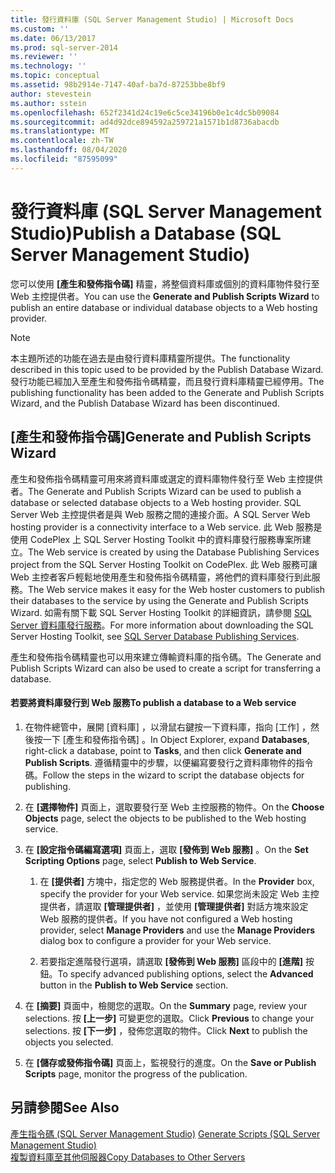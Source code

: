 ```yaml
---
title: 發行資料庫 (SQL Server Management Studio) | Microsoft Docs
ms.custom: ''
ms.date: 06/13/2017
ms.prod: sql-server-2014
ms.reviewer: ''
ms.technology: ''
ms.topic: conceptual
ms.assetid: 98b2914e-7147-40af-ba7d-87253bbe8bf9
author: stevestein
ms.author: sstein
ms.openlocfilehash: 652f2341d24c19e6c5ce34196b0e1c4dc5b09084
ms.sourcegitcommit: ad4d92dce894592a259721a1571b1d8736abacdb
ms.translationtype: MT
ms.contentlocale: zh-TW
ms.lasthandoff: 08/04/2020
ms.locfileid: "87595099"
---
```

# <a name="publish-a-database-sql-server-management-studio"></a><span data-ttu-id="a4104-102">發行資料庫 (SQL Server Management Studio)</span><span class="sxs-lookup"><span data-stu-id="a4104-102">Publish a Database (SQL Server Management Studio)</span></span>
  <span data-ttu-id="a4104-103">您可以使用 **[產生和發佈指令碼]** 精靈，將整個資料庫或個別的資料庫物件發行至 Web 主控提供者。</span><span class="sxs-lookup"><span data-stu-id="a4104-103">You can use the **Generate and Publish Scripts Wizard** to publish an entire database or individual database objects to a Web hosting provider.</span></span>  
  
> [!NOTE]  
>  <span data-ttu-id="a4104-104">本主題所述的功能在過去是由發行資料庫精靈所提供。</span><span class="sxs-lookup"><span data-stu-id="a4104-104">The functionality described in this topic used to be provided by the Publish Database Wizard.</span></span> <span data-ttu-id="a4104-105">發行功能已經加入至產生和發佈指令碼精靈，而且發行資料庫精靈已經停用。</span><span class="sxs-lookup"><span data-stu-id="a4104-105">The publishing functionality has been added to the Generate and Publish Scripts Wizard, and the Publish Database Wizard has been discontinued.</span></span>  
  
## <a name="generate-and-publish-scripts-wizard"></a><span data-ttu-id="a4104-106">[產生和發佈指令碼]</span><span class="sxs-lookup"><span data-stu-id="a4104-106">Generate and Publish Scripts Wizard</span></span>  
 <span data-ttu-id="a4104-107">產生和發佈指令碼精靈可用來將資料庫或選定的資料庫物件發行至 Web 主控提供者。</span><span class="sxs-lookup"><span data-stu-id="a4104-107">The Generate and Publish Scripts Wizard can be used to publish a database or selected database objects to a Web hosting provider.</span></span> <span data-ttu-id="a4104-108">SQL Server Web 主控提供者是與 Web 服務之間的連接介面。</span><span class="sxs-lookup"><span data-stu-id="a4104-108">A SQL Server Web hosting provider is a connectivity interface to a Web service.</span></span> <span data-ttu-id="a4104-109">此 Web 服務是使用 CodePlex 上 SQL Server Hosting Toolkit 中的資料庫發行服務專案所建立。</span><span class="sxs-lookup"><span data-stu-id="a4104-109">The Web service is created by using the Database Publishing Services project from the SQL Server Hosting Toolkit on CodePlex.</span></span> <span data-ttu-id="a4104-110">此 Web 服務可讓 Web 主控者客戶輕鬆地使用產生和發佈指令碼精靈，將他們的資料庫發行到此服務。</span><span class="sxs-lookup"><span data-stu-id="a4104-110">The Web service makes it easy for the Web hoster customers to publish their databases to the service by using the Generate and Publish Scripts Wizard.</span></span> <span data-ttu-id="a4104-111">如需有關下載 SQL Server Hosting Toolkit 的詳細資訊，請參閱 [SQL Server 資料庫發行服務](https://go.microsoft.com/fwlink/?LinkId=142025)。</span><span class="sxs-lookup"><span data-stu-id="a4104-111">For more information about downloading the SQL Server Hosting Toolkit, see [SQL Server Database Publishing Services](https://go.microsoft.com/fwlink/?LinkId=142025).</span></span>  
  
 <span data-ttu-id="a4104-112">產生和發佈指令碼精靈也可以用來建立傳輸資料庫的指令碼。</span><span class="sxs-lookup"><span data-stu-id="a4104-112">The Generate and Publish Scripts Wizard can also be used to create a script for transferring a database.</span></span>  
  
#### <a name="to-publish-a-database-to-a-web-service"></a><span data-ttu-id="a4104-113">若要將資料庫發行到 Web 服務</span><span class="sxs-lookup"><span data-stu-id="a4104-113">To publish a database to a Web service</span></span>  
  
1.  <span data-ttu-id="a4104-114">在物件總管中，展開 [資料庫]  ，以滑鼠右鍵按一下資料庫，指向 [工作]  ，然後按一下 [產生和發佈指令碼]  。</span><span class="sxs-lookup"><span data-stu-id="a4104-114">In Object Explorer, expand **Databases**, right-click a database, point to **Tasks**, and then click **Generate and Publish Scripts**.</span></span> <span data-ttu-id="a4104-115">遵循精靈中的步驟，以便編寫要發行之資料庫物件的指令碼。</span><span class="sxs-lookup"><span data-stu-id="a4104-115">Follow the steps in the wizard to script the database objects for publishing.</span></span>  
  
2.  <span data-ttu-id="a4104-116">在 **[選擇物件]** 頁面上，選取要發行至 Web 主控服務的物件。</span><span class="sxs-lookup"><span data-stu-id="a4104-116">On the **Choose Objects** page, select the objects to be published to the Web hosting service.</span></span>  
  
3.  <span data-ttu-id="a4104-117">在 **[設定指令碼編寫選項]** 頁面上，選取 **[發佈到 Web 服務]** 。</span><span class="sxs-lookup"><span data-stu-id="a4104-117">On the **Set Scripting Options** page, select **Publish to Web Service**.</span></span>  
  
    1.  <span data-ttu-id="a4104-118">在 **[提供者]** 方塊中，指定您的 Web 服務提供者。</span><span class="sxs-lookup"><span data-stu-id="a4104-118">In the **Provider** box, specify the provider for your Web service.</span></span> <span data-ttu-id="a4104-119">如果您尚未設定 Web 主控提供者，請選取 **[管理提供者]** ，並使用 **[管理提供者]** 對話方塊來設定 Web 服務的提供者。</span><span class="sxs-lookup"><span data-stu-id="a4104-119">If you have not configured a Web hosting provider, select **Manage Providers** and use the **Manage Providers** dialog box to configure a provider for your Web service.</span></span>  
  
    2.  <span data-ttu-id="a4104-120">若要指定進階發行選項，請選取 **[發佈到 Web 服務]** 區段中的 **[進階]** 按鈕。</span><span class="sxs-lookup"><span data-stu-id="a4104-120">To specify advanced publishing options, select the **Advanced** button in the **Publish to Web Service** section.</span></span>  
  
4.  <span data-ttu-id="a4104-121">在 **[摘要]** 頁面中，檢閱您的選取。</span><span class="sxs-lookup"><span data-stu-id="a4104-121">On the **Summary** page, review your selections.</span></span> <span data-ttu-id="a4104-122">按 **[上一步]** 可變更您的選取。</span><span class="sxs-lookup"><span data-stu-id="a4104-122">Click **Previous** to change your selections.</span></span> <span data-ttu-id="a4104-123">按 **[下一步]** ，發佈您選取的物件。</span><span class="sxs-lookup"><span data-stu-id="a4104-123">Click **Next** to publish the objects you selected.</span></span>  
  
5.  <span data-ttu-id="a4104-124">在 **[儲存或發佈指令碼]** 頁面上，監視發行的進度。</span><span class="sxs-lookup"><span data-stu-id="a4104-124">On the **Save or Publish Scripts** page, monitor the progress of the publication.</span></span>  
  
## <a name="see-also"></a><span data-ttu-id="a4104-125">另請參閱</span><span class="sxs-lookup"><span data-stu-id="a4104-125">See Also</span></span>  
 <span data-ttu-id="a4104-126">[產生指令碼 &#40;SQL Server Management Studio&#41;](../scripting/generate-scripts-sql-server-management-studio.md) </span><span class="sxs-lookup"><span data-stu-id="a4104-126">[Generate Scripts &#40;SQL Server Management Studio&#41;](../scripting/generate-scripts-sql-server-management-studio.md) </span></span>  
 [<span data-ttu-id="a4104-127">複製資料庫至其他伺服器</span><span class="sxs-lookup"><span data-stu-id="a4104-127">Copy Databases to Other Servers</span></span>](copy-databases-to-other-servers.md)  
  
  
